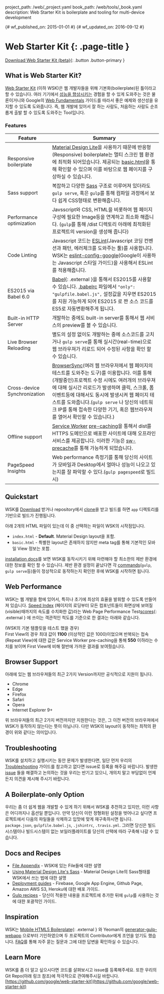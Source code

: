 project_path: /web/_project.yaml
book_path: /web/tools/_book.yaml
description: Web Starter Kit is boilerplate and tooling for multi-device development

{# wf_published_on: 2015-01-01 #}
{# wf_updated_on: 2016-09-12 #}

# Web Starter Kit {: .page-title }

[Download Web Starter Kit (beta)](https://github.com/google/web-starter-kit/releases/latest){: .button .button-primary }

## What is Web Starter Kit?

[Web Starter Kit](https://github.com/google/web-starter-kit) (이하 WSK)은 웹 개발자들을 위해 기본화(boilerplate)된 틀이라고 할 수 있습니다. 여러 기기에서 [성능을 향상시키는](#web-performance) 경험을 할 수 있게 도와주는 것은 물론이거니와 Google의 [Web Fundamentals](/web/fundamentals/) 가이드를 따라서 좋은 예제와 생산성을 유지할 수 있도록 도와줍니다. 즉, 웹 개발에 있어서 잘 하는 사람도, 처음하는 사람도 순조롭게 출발 할 수 있도록 도와주는 Tool입니다.

### Features

| Feature                                | Summary                                                                                                                                                                                                                                                     |
|----------------------------------------|-------------------------------------------------------------------------------------------------------------------------------------------------------------------------------------------------------------------------------------------------------------|
| Responsive boilerplate | [Material Design Lite](http://getmdl.io)을 사용하기 때문에 반응형(Responsive) boilerplate는 멀티 스크린 웹 환경에 최적화 되어있습니다. 제공되는 [basic.html](https://github.com/google/web-starter-kit/blob/master/app/basic.html)을 통해 확인할 수 있으며 이를 바탕으로 웹 페이지를 구상하실 수 있습니다.                          |
| Sass support                           | 복잡하고 다양한  [Sass](http://sass-lang.com/) 구조로 이루어져 있더라도 `gulp serve`, 혹은 `gulp`를 통해 컴파일 과정에서 보다 쉽게 CSS형태로 변환해줍니다.                                                                                                     |
| Performance optimization               | Javsscript와 CSS, HTML을 비롯하여 웹 페이지 구성에 필요한 Image등을 연계하고 최소화 해줍니다. (`gulp`를 통해 /dist 디렉토리 아래에 최적화된 프로젝트의 version을 생성해 줍니다)                                                                              |
| Code Linting               | Javascript 코드는 [ESLint](http://eslint.org)(Javascript 코딩 컨벤션과 패턴, 에러체크를 도와주는 툴)를 사용합니다. WSK는  [eslint-config-google](https://github.com/google/eslint-config-google)(Google이 사용하는 Javascript 스타일 가이드)을 사용해서 ESLint를 적용해줍니다.                                                                                           |
| ES2015 via Babel 6.0                   | [Babel](https://babeljs.io/){: .external }을 통해서 ES2015를 사용할 수 있습니다. [.babelrc](https://github.com/google/web-starter-kit/blob/master/.babelrc) 파일에서 `"only": "gulpfile.babel.js",` 설정값을 지우면 ES2015를 지원 가능하게 되어 ES2015 로 짠 소스 코드를 ES5로 자동변환해주게 됩니다.  |
| Built-in HTTP Server                   | 개발하는 중에도 built-in server를 통해서 웹 서비스의 preview를 볼 수 있습니다. |
| Live Browser Reloading                 | 별도의 설정 없이도 개발하는 중에 소스코드를 고치거나 `gulp serve`를 통해 실시간(real-time)으로 웹 브라우져가 리로드 되어 수정된 사항을 확인 할 수 있습니다.                                                                  |
| Cross-device Synchronization           | [BrowserSync](http://browsersync.io)(여러 웹 브라우저에서 웹 페이지의 테스트를 도와주는 도구)를 이용합니다. 이를 통해 (개발중인)프로젝트 수정 시에도 여러개의 브라우져에 대해 실시간 리로드가 발생하며 클릭, 스크롤, 폼 이벤트등에 대해서도 동시에 발생시켜 웹 페이지 테스트를 도와줍니다.(`gulp serve` 나 당신의 네트워크 IP를 통해 접속한 다양한 기기, 혹은 웹브라우져를 열어서 확인할 수 있습니다.) |
| Offline support                     | [Service Worker](/web/fundamentals/getting-started/primers/service-workers) [pre-caching](https://github.com/google/web-starter-kit/blob/master/gulpfile.babel.js#L226)을 통해서 dist를 HTTPS 도메인으로 배포한 사이트에 대해 오프라인 서비스를 제공합니다. 이러한 기능은  [sw-precache](https://github.com/GoogleChrome/sw-precache/)를 통해 가능하게 되었습니다.                                           |
| PageSpeed Insights                     | Web performance 측정기를 통해 당신의 사이트가 모바일과 Desktop에서 얼마나 성능이 나오고 있는지를 잘 파악할 수 있다.(`gulp pagespeed`로 빌드 시)

## Quickstart

WSK를 [Download](https://github.com/google/web-starter-kit/releases/latest) 받거나 repository에서 [clone](https://github.com/google/web-starter-kit)을 받고 빌드를 하면 `app` 디렉토리를 기반으로 빌드가 진행됩니다.

아래 2개의 HTML 파일이 있는데 이 중 선택하는 파일이 WSK의 시작점입니다.

- `index.html` - **Default**. Material Design layout을 포함.
- `basic.html` - 특별한 layout은 존재하지 않지만 meta tag를 통해 기본적인 모바일 View 정보는 포함.

[installation docs](https://github.com/google/web-starter-kit/blob/master/docs/install.md)를 보면 WSK를 동작시키기 위해 마련해야 할 최소한의 제반 환경에 대한 정보를 확인 할 수 있습니다. 제반 환경 설정이 끝났다면 각 [commands](https://github.com/google/web-starter-kit/blob/master/docs/commands.md)(`gulp`, `gulp serve`등)들이 정상적으로 동작하는지 확인한 후에 WSK를 시작하면 됩니다.

## Web Performance

WSK는 웹 개발을 함에 있어서, 특히나 초기에 최상의 효율을 발휘할 수 있도록 만들어져 있습니다.
[Speed Index](https://sites.google.com/a/webpagetest.org/docs/using-webpagetest/metrics/speed-index) (페이지의 로딩부터 모든 컴포넌트들이 화면상에 보여질(visible)때까지의 속도를 수치화한 값)라는 Web Page Performance Test[scores](http://www.webpagetest.org/result/151201_VW_XYC/){: .external } 에 쓰이는 객관적인 척도를 기준으로 한 결과는 아래와 같습니다.

(WSK의 기본 템플릿을 테스트 했을 경우)</br>
First View의 경우 최대 값이 **1100** (이상적인 값은 1000)이었으며
반복되는 접속(Repeat View)에 대한 값은 Service Worker pre-caching을 통해 **550** 이하라는 수치를 보이며 First View에 비해 절반에 가까운 결과를 보여줬습니다.

## Browser Support

아래에 있는 웹 브라우져들의 최근 2가지 Version까지만 공식적으로 지원이 됩니다.

* Chrome
* Edge
* Firefox
* Safari
* Opera
* Internet Explorer 9+

위 브라우져들의 최근 2가지 버전까지만 지원한다는 것은, 그 이전 버전의 브라우져에서 WSK가 동작하지 않는다는 뜻이 아닙니다. 다만 WSK의 layout이 동작하는 최적의 환경이 위와 같다는 의미입니다.


## Troubleshooting

WSK를 설치하고 실행시키는 동안 문제가 발생한다면, 일단 먼저 우리의 [Troubleshooting](https://github.com/google/web-starter-kit/wiki/Troubleshooting) 가이드를 참고하고  없다면 issue로 등록을 해주길 바랍니다. 발생한 [issue](https://github.com/google/web-starter-kit/issues) 들을 해결하고 논의하는 것을 우리는 반기고 있으니, 개의치 말고 부담없이 언제든지 의견을 제시해 주시기 바랍니다.

## A Boilerplate-only Option

우리는 좀 더 쉽게 웹을 개발할 수 있게 하기 위해서 WSK를 추천하고 있지만, 이런 사항은 어디까지나 옵션일 뿐입니다. 만약 당신이 이런 정형화된 설정을 벗어나고 싶다면 프로젝트에서 다음의 파일들을 삭제하고 입맛에 맞게 재구축하시면 됩니다. `package.json`, `gulpfile.babel.js`, `.jshintrc`, `.travis.yml`. 그러면 당신은  빌드시스템이나 빌드시스템이 없는 보일러플레이트를 당신의 선택에 따라 구축해 나갈 수 있습니다.

## Docs and Recipes

* [File Appendix](https://github.com/google/web-starter-kit/blob/master/docs/file-appendix.md) - WSK에 있는 File들에 대한 설명
* [Using Material Design Lite's Sass](https://github.com/google/web-starter-kit/blob/master/docs/mdl-sass.md) - Material Design Lite의 Sass형태를 WSK에서 쓰는 법에 대한 설명
* [Deployment guides](https://github.com/google/web-starter-kit/blob/master/docs/deploy.md) - Firebase, Google App Engine, Github Page, Amazon AWS S3, Heroku에 대한 배포 가이드.
* [Gulp recipes](https://github.com/gulpjs/gulp/tree/master/docs/recipes) - 당신이 적용한 내용을 프로젝트에 추가한 뒤에 `gulp`를 사용하는 것에 대한 포괄적인 가이드.

## Inspiration

WSK는 [Mobile HTML5 Boilerplate](https://html5boilerplate.com/mobile/){: .external } 와 Yeoman의 [generator-gulp-webapp](https://github.com/yeoman/generator-webapp) 으로부터 기인하였으며 두 프로젝트의 Contributor에게 조언을 얻기도 했습니다. [FAQ](https://github.com/google/web-starter-kit/wiki/FAQ)를 통해 자주 묻는 질문과 그에 대한 답변을 확인하실 수 있습니다.


## Learn More
WSK를 좀 더 알고 싶으시다면 코드를 살펴보시고 issue를 등록해주세요. 또한 우리의 Git Repo(아래 링크 참조)에 적극적으로 관여해주시길 바랍니다.
[https://github.com/google/web-starter-kit](https://github.com/google/web-starter-kit)
